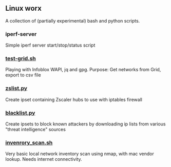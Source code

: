 ## Linux worx

A collection of (partially experimental) bash and python scripts. 

### iperf-server 
Simple iperf server start/stop/status script

### [test-grid.sh](test-grid.sh) 
Playing with Infoblox WAPI, jq and gpg. Purpose: Get networks from Grid, export to csv file

### [zslist.py](zslist.py)
Create ipset containing Zscaler hubs to use with iptables firewall

### [blacklist.py](blacklist.py)
Create ipsets to block known attackers by downloading ip lists from various "threat intelligence" sources

### [invenrory_scan.sh](invenrory_scan.sh)
Very basic local network inventory scan using nmap, with mac vendor lookup. Needs internet connectivity.
